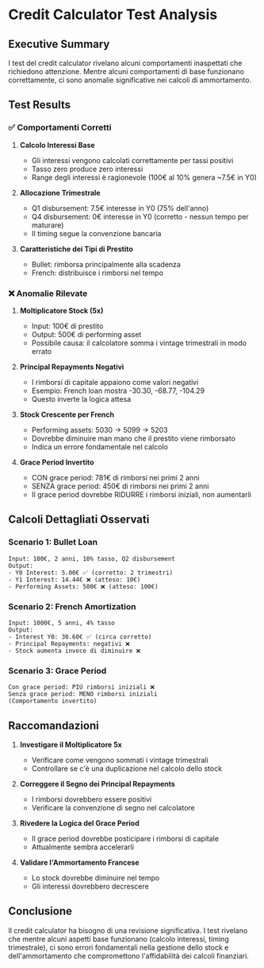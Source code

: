 # Credit Calculator Test Analysis

## Executive Summary

I test del credit calculator rivelano alcuni comportamenti inaspettati che richiedono attenzione. Mentre alcuni comportamenti di base funzionano correttamente, ci sono anomalie significative nei calcoli di ammortamento.

## Test Results

### ✅ Comportamenti Corretti

1. **Calcolo Interessi Base**
   - Gli interessi vengono calcolati correttamente per tassi positivi
   - Tasso zero produce zero interessi
   - Range degli interessi è ragionevole (100€ al 10% genera ~7.5€ in Y0)

2. **Allocazione Trimestrale**
   - Q1 disbursement: 7.5€ interesse in Y0 (75% dell'anno)
   - Q4 disbursement: 0€ interesse in Y0 (corretto - nessun tempo per maturare)
   - Il timing segue la convenzione bancaria

3. **Caratteristiche dei Tipi di Prestito**
   - Bullet: rimborsa principalmente alla scadenza
   - French: distribuisce i rimborsi nel tempo

### ❌ Anomalie Rilevate

1. **Moltiplicatore Stock (5x)**
   - Input: 100€ di prestito
   - Output: 500€ di performing asset
   - Possibile causa: il calcolatore somma i vintage trimestrali in modo errato

2. **Principal Repayments Negativi**
   - I rimborsi di capitale appaiono come valori negativi
   - Esempio: French loan mostra -30.30, -68.77, -104.29
   - Questo inverte la logica attesa

3. **Stock Crescente per French**
   - Performing assets: 5030 → 5099 → 5203
   - Dovrebbe diminuire man mano che il prestito viene rimborsato
   - Indica un errore fondamentale nel calcolo

4. **Grace Period Invertito**
   - CON grace period: 781€ di rimborsi nei primi 2 anni
   - SENZA grace period: 450€ di rimborsi nei primi 2 anni
   - Il grace period dovrebbe RIDURRE i rimborsi iniziali, non aumentarli

## Calcoli Dettagliati Osservati

### Scenario 1: Bullet Loan
```
Input: 100€, 2 anni, 10% tasso, Q2 disbursement
Output:
- Y0 Interest: 5.00€ ✅ (corretto: 2 trimestri)
- Y1 Interest: 14.44€ ❌ (atteso: 10€)
- Performing Assets: 500€ ❌ (atteso: 100€)
```

### Scenario 2: French Amortization
```
Input: 1000€, 5 anni, 4% tasso
Output:
- Interest Y0: 30.60€ ✅ (circa corretto)
- Principal Repayments: negativi ❌
- Stock aumenta invece di diminuire ❌
```

### Scenario 3: Grace Period
```
Con grace period: PIÙ rimborsi iniziali ❌
Senza grace period: MENO rimborsi iniziali
(Comportamento invertito)
```

## Raccomandazioni

1. **Investigare il Moltiplicatore 5x**
   - Verificare come vengono sommati i vintage trimestrali
   - Controllare se c'è una duplicazione nel calcolo dello stock

2. **Correggere il Segno dei Principal Repayments**
   - I rimborsi dovrebbero essere positivi
   - Verificare la convenzione di segno nel calcolatore

3. **Rivedere la Logica del Grace Period**
   - Il grace period dovrebbe posticipare i rimborsi di capitale
   - Attualmente sembra accelerarli

4. **Validare l'Ammortamento Francese**
   - Lo stock dovrebbe diminuire nel tempo
   - Gli interessi dovrebbero decrescere

## Conclusione

Il credit calculator ha bisogno di una revisione significativa. I test rivelano che mentre alcuni aspetti base funzionano (calcolo interessi, timing trimestrale), ci sono errori fondamentali nella gestione dello stock e dell'ammortamento che compromettono l'affidabilità dei calcoli finanziari.